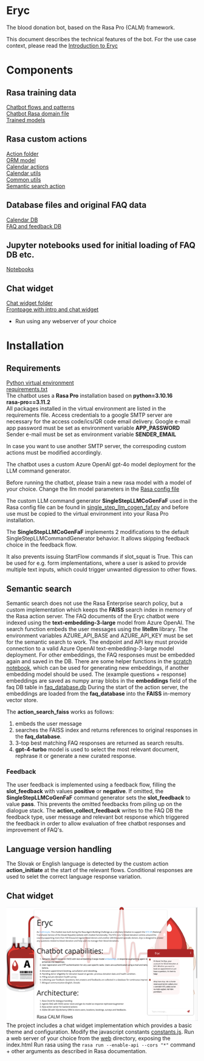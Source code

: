 # Eryc
The blood donation bot, based on the Rasa Pro (CALM) framework.

This document describes the technical features of the bot. For the use case context, please read the [Introduction to Eryc](web/content/intro.md)
# Components
## Rasa training data
[Chatbot flows and patterns](./bot/data/)  
[Chatbot Rasa domain file](./bot/domain/)  
[Trained models](./bot/models/)  

## Rasa custom actions
[Action folder](./bot/actions/)  
[ORM model](./bot/actions/orm.py)    
[Calendar actions](./bot/actions/calendar_actions.py)   
[Calendar utils](./bot/actions/calendar_utils.py)  
[Common utils](./bot/actions/common_utils.py)  
[Semantic search action](./bot/actions/action_search_faiss.py)  
## Database files and original FAQ data
[Calendar DB](./data/calendar.db)  
[FAQ and feedback DB](./data/faq_database.db)  
## Jupyter notebooks used for initial loading of FAQ DB etc.
[Notebooks](./notebooks/)   
## Chat widget
[Chat widget folder](./web/)  
[Frontpage with intro and chat widget](./web/index.html)  
- Run using any webserver of your choice
# Installation
## Requirements
[Python virtual environment](./.venv/)  
[requirements.txt](./requirements.txt)  
The chatbot uses a **Rasa Pro** installation based on 
**python=3.10.16  
rasa-pro==3.11.2**  
All packages installed in the  virtual environment are listed in the requirements file.
Access credentials to a google SMTP server are necessary for the access code/ics/QR code email delivery. Google e-mail app password must be set as environment variable 
**APP_PASSWORD**  
Sender e-mail must be set as environment variable
**SENDER_EMAIL**  

In case you want to use another SMTP server, the correspoding custom actions must be modified accordingly. 

The chatbot uses a custom Azure OpenAI gpt-4o model deployment for the LLM command generator.

Before running the chatbot, please train a new rasa model with a model of your choice. Change the llm model parameters in the [Rasa config file](./bot/config.yml)

The custom LLM command generator **SingleStepLLMCoGenFaF** used in the Rasa config file can be found in [single_step_llm_cogen_faf.py](./custom/single_step_llm_cogen_faf.py) and before use must be copied to the virtual environment into your Rasa Pro installation.

The **SingleStepLLMCoGenFaF** implements 2 modifications to the default SingleStepLLMCommandGenerator behavior. It allows skipping feedback choice in the feedback flow. 

It also prevents issuing StartFlow commands if slot_squat is True. This can be used for e.g. form implementations, where a user is asked to provide multiple text inputs, which could trigger unwanted digression to other flows.

## Semantic search
Semantic search does not use the Rasa Enterprise search policy, but a custom implementation which keeps the **FAISS** search index in memory of the Rasa action server. The FAQ documents of the Eryc chatbot were indexed using the **text-embedding-3-large** model from Azure OpenAI. The search function embeds the user messages using the **litellm** library. 
The environment variables
AZURE_API_BASE and AZURE_API_KEY must be set for the semantic search to work. The endpoint and API key must provide connection to a valid Azure OpenAI text-embedding-3-large model deployment. 
For other embeddings, the FAQ responses must be embedded again and saved in the DB. There are some helper functions  in the [scratch notebook](./notebooks/scratch.ipynb), which can be used for generating new embeddings, if another embedding model should be used. 
The  (example questions + response) embeddings are saved as numpy array blobs in the **embeddings** field of the faq DB table in [faq_database.db](./data/faq_database.db)
During the start of the action server, the embeddings are loaded from the **faq_database** into the **FAISS** in-memory vector store.

The **action_search_faiss** works as follows:
1. embeds the user message
2. searches the FAISS index and returns references to original responses in the **faq_database**. 
3. 3-top best matching FAQ responses are returned as search results. 
4. **gpt-4-turbo** model is used to select the most relevant document, rephrase it or generate a new curated response.

### Feedback
The user feedback is implemented using a feedback flow, filling the **slot_feedback**  with values **positive** or **negative**. If omitted, the **SingleStepLLMCoGenFaF** command generator sets the **slot_feedback** to value **pass**. This prevents the omitted feedbacks from piling up on the dialogue stack.
The **action_collect_feedback** writes  to the FAQ DB the feedback type, user message and relevant bot response which triggered the feedback in order to allow evaluation of free chatbot responses and improvement of FAQ's. 
## Language version handling
The Slovak or English language is detected by the custom action **action_initiate** at the start of the relevant flows. Conditional responses are used to selet the correct language response variation. 

## Chat widget
![Chat widget frontend](web/static/img/screenshot.png)
The project includes a  chat widget implementation which provides a basic theme and configuration. Modify the javascript constants [constants.js](./web/static/js/constants.js).
Run a web server of your choice from the [web](./web/) directory, exposing the index.html
Run rasa using the 
`rasa run --enable-api --cors "*"`
command + other arguments as described in Rasa documentation.